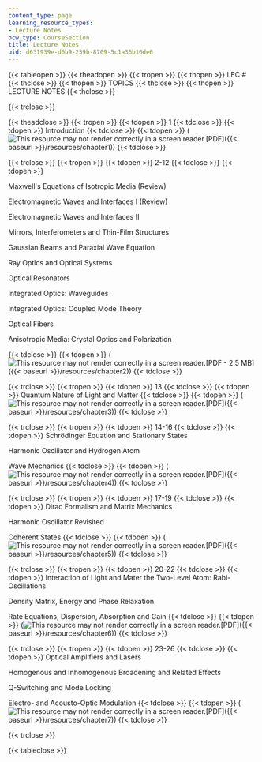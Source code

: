 ```yaml
---
content_type: page
learning_resource_types:
- Lecture Notes
ocw_type: CourseSection
title: Lecture Notes
uid: d631939e-d6b9-259b-8709-5c1a36b10de6
---
```


{{< tableopen >}}
{{< theadopen >}}
{{< tropen >}}
{{< thopen >}}
LEC #
{{< thclose >}}
{{< thopen >}}
TOPICS
{{< thclose >}}
{{< thopen >}}
LECTURE NOTES
{{< thclose >}}

{{< trclose >}}

{{< theadclose >}}
{{< tropen >}}
{{< tdopen >}}
1
{{< tdclose >}}
{{< tdopen >}}
Introduction
{{< tdclose >}}
{{< tdopen >}}
(![This resource may not render correctly in a screen reader.](/images/inacessible.gif)[PDF]({{< baseurl >}}/resources/chapter1))
{{< tdclose >}}

{{< trclose >}}
{{< tropen >}}
{{< tdopen >}}
2-12
{{< tdclose >}}
{{< tdopen >}}


Maxwell's Equations of Isotropic Media (Review)  
  
Electromagnetic Waves and Interfaces I (Review)  
  
Electromagnetic Waves and Interfaces II  
  
Mirrors, Interferometers and Thin-Film Structures  
  
Gaussian Beams and Paraxial Wave Equation  
  
Ray Optics and Optical Systems  
  
Optical Resonators  
  
Integrated Optics: Waveguides  
  
Integrated Optics: Coupled Mode Theory  
  
Optical Fibers  
  
Anisotropic Media: Crystal Optics and Polarization


{{< tdclose >}}
{{< tdopen >}}
(![This resource may not render correctly in a screen reader.](/images/inacessible.gif)[PDF - 2.5 MB]({{< baseurl >}}/resources/chapter2))
{{< tdclose >}}

{{< trclose >}}
{{< tropen >}}
{{< tdopen >}}
13
{{< tdclose >}}
{{< tdopen >}}
Quantum Nature of Light and Matter
{{< tdclose >}}
{{< tdopen >}}
(![This resource may not render correctly in a screen reader.](/images/inacessible.gif)[PDF]({{< baseurl >}}/resources/chapter3))
{{< tdclose >}}

{{< trclose >}}
{{< tropen >}}
{{< tdopen >}}
14-16
{{< tdclose >}}
{{< tdopen >}}
Schrödinger Equation and Stationary States  
  
Harmonic Oscillator and Hydrogen Atom  
  
Wave Mechanics
{{< tdclose >}}
{{< tdopen >}}
(![This resource may not render correctly in a screen reader.](/images/inacessible.gif)[PDF]({{< baseurl >}}/resources/chapter4))
{{< tdclose >}}

{{< trclose >}}
{{< tropen >}}
{{< tdopen >}}
17-19
{{< tdclose >}}
{{< tdopen >}}
Dirac Formalism and Matrix Mechanics  
  
Harmonic Oscillator Revisited  
  
Coherent States
{{< tdclose >}}
{{< tdopen >}}
(![This resource may not render correctly in a screen reader.](/images/inacessible.gif)[PDF]({{< baseurl >}}/resources/chapter5))
{{< tdclose >}}

{{< trclose >}}
{{< tropen >}}
{{< tdopen >}}
20-22
{{< tdclose >}}
{{< tdopen >}}
Interaction of Light and Mater the Two-Level Atom: Rabi-Oscillations  
  
Density Matrix, Energy and Phase Relaxation  
  
Rate Equations, Dispersion, Absorption and Gain
{{< tdclose >}}
{{< tdopen >}}
(![This resource may not render correctly in a screen reader.](/images/inacessible.gif)[PDF]({{< baseurl >}}/resources/chapter6))
{{< tdclose >}}

{{< trclose >}}
{{< tropen >}}
{{< tdopen >}}
23-26
{{< tdclose >}}
{{< tdopen >}}
Optical Amplifiers and Lasers  
  
Homogenous and Inhomogenous Broadening and Related Effects  
  
Q-Switching and Mode Locking  
  
Electro- and Acousto-Optic Modulation
{{< tdclose >}}
{{< tdopen >}}
(![This resource may not render correctly in a screen reader.](/images/inacessible.gif)[PDF]({{< baseurl >}}/resources/chapter7))
{{< tdclose >}}

{{< trclose >}}

{{< tableclose >}}